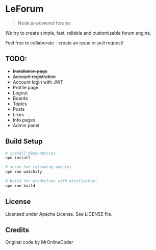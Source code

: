 # LeForum

> Node.js-powered forums

We try to create simple, fast, reliable and customizable forum engine.

Feel free to collaborate - create an issue or pull request!

## TODO:

* ~~Installation page~~
* ~~Account registration~~
* Account login with JWT
* Profile page
* Logout
* Boards
* Topics
* Posts
* Likes
* Info pages
* Admin panel

## Build Setup

``` bash
# install dependencies
npm install

# serve hot reloading modules
npm run watchify

# build for production with minification
npm run build
```

## License

Licensed under Apache License. See LICENSE file.

## Credits

Original code by MrOnlineCoder
